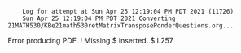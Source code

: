        Log for attempt at Sun Apr 25 12:19:04 PM PDT 2021 (11726)
        Sun Apr 25 12:19:04 PM PDT 2021 Converting 21MATH530/KBe21math530retMatrixTransposePonderQuestions.org...
Error producing PDF.
! Missing $ inserted.
<inserted text> 
                $
l.257 

